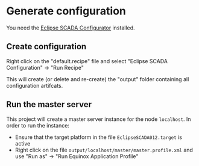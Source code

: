Generate configuration
=========================

You need the [Eclipse SCADA Configurator][1] installed. 

Create configuration
-----------------------

Right click on the "default.recipe" file and select "Eclipse SCADA Configuration" -> "Run Recipe"

This will create (or delete and re-create) the "output" folder containing all configuration artifcats.

Run the master server
-----------------------

This project will create a master server instance for the node `localhost`. In order to run the instance:

* Ensure that the target platform in the file `EclipseSCADA012.target` is active
* Right click on the file `output/localhost/master/master.profile.xml` and use "Run as" -> "Run Equinox Application Profile"

[1]: http://marketplace.eclipse.org/content/eclipse-scada-configurator "Eclipse SCADA Configurator"
